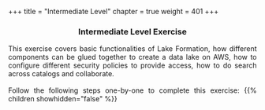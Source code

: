 +++
title = "Intermediate Level"
chapter = true
weight = 401
+++

<div style="text-align: justify">
    <center><h3>Intermediate Level Exercise</h3></center>
    This exercise covers basic functionalities of Lake Formation, how different components can be glued together to
    create a data lake on AWS, how to configure different security policies to provide access, how to do search across
    catalogs and collaborate.
    <br/><br/>Follow the following steps one-by-one to complete this exercise:
    {{% children showhidden="false" %}}

</div>
